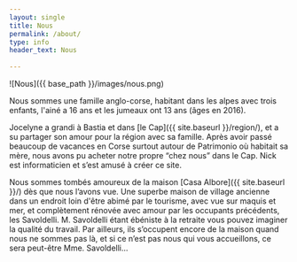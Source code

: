 ```yaml
---
layout: single
title: Nous
permalink: /about/
type: info
header_text: Nous
  
---
```


![Nous]({{ base_path }}/images/nous.png)

Nous sommes une famille anglo-corse, habitant dans les alpes avec
trois enfants, l'ainé a 16 ans et les jumeaux ont 13 ans (âges en 2016).

Jocelyne a grandi à Bastia et dans [le Cap]({{ site.baseurl
}}/region/), et a su partager son amour pour la région avec sa
famille. Après avoir passé beaucoup de vacances en Corse surtout
autour de Patrimonio où habitait sa mère, nous avons pu acheter notre
propre “chez nous” dans le Cap. Nick est informaticien et s’est amusé
à créer ce site.

Nous sommes tombés amoureux de la maison [Casa Albore]({{ site.baseurl
}}/) dès que nous l’avons vue. Une superbe maison de village ancienne
dans un endroit loin d'être abimé par le tourisme, avec vue sur maquis
et mer, et complètement rénovée avec amour par les occupants
précédents, les Savoldelli. M. Savoldelli étant ébéniste à la retraite
vous pouvez imaginer la qualité du travail. Par ailleurs, ils
s’occupent encore de la maison quand nous ne sommes pas là, et si ce
n’est pas nous qui vous accueillons, ce sera peut-être
Mme. Savoldelli...
